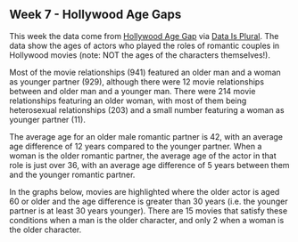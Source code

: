 ## Week 7 - Hollywood Age Gaps

This week the data come from [Hollywood Age Gap](https://hollywoodagegap.com/) via [Data Is Plural](https://www.data-is-plural.com/archive/2018-02-07-edition/). The data show the ages of actors who played the roles of romantic couples in Hollywood movies (note: NOT the ages of the characters themselves!).

Most of the movie relationships (941) featured an older man and a woman as younger partner (929), although there were 12 movie relationships between and older man and a younger man. There were 214 movie relationships featuring an older woman, with most of them being heterosexual relationships (203) and a small number featuring a woman as younger partner (11).

The average age for an older male romantic partner is 42, with an average age difference of 12 years compared to the younger partner. When a woman is the older romantic partner, the average age of the actor in that role is just over 36, with an average age difference of 5 years between them and the younger romantic partner.

In the graphs below, movies are highlighted where the older actor is aged 60 or older and the age difference is greater than 30 years (i.e. the younger partner is at least 30 years younger). There are 15 movies that satisfy these conditions when a man is the older character, and only 2 when a woman is the older character.
